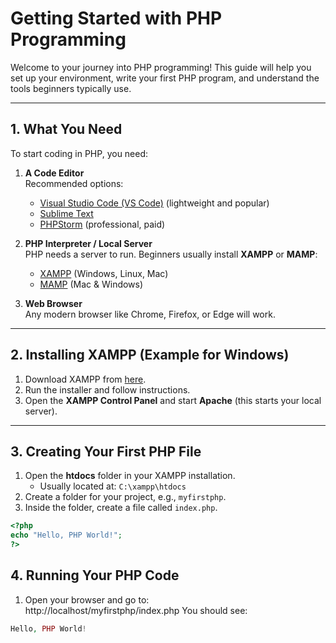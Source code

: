 # Getting Started with PHP Programming

Welcome to your journey into PHP programming! This guide will help you set up your environment, write your first PHP program, and understand the tools beginners typically use.

---

## 1. What You Need

To start coding in PHP, you need:

1. **A Code Editor**  
   Recommended options:
   - [Visual Studio Code (VS Code)](https://code.visualstudio.com/) (lightweight and popular)
   - [Sublime Text](https://www.sublimetext.com/)
   - [PHPStorm](https://www.jetbrains.com/phpstorm/) (professional, paid)

2. **PHP Interpreter / Local Server**  
   PHP needs a server to run. Beginners usually install **XAMPP** or **MAMP**:
   - [XAMPP](https://www.apachefriends.org/index.html) (Windows, Linux, Mac)
   - [MAMP](https://www.mamp.info/en/) (Mac & Windows)

3. **Web Browser**  
   Any modern browser like Chrome, Firefox, or Edge will work.

---

## 2. Installing XAMPP (Example for Windows)

1. Download XAMPP from [here](https://www.apachefriends.org/download.html).  
2. Run the installer and follow instructions.  
3. Open the **XAMPP Control Panel** and start **Apache** (this starts your local server).  

---

## 3. Creating Your First PHP File

1. Open the **htdocs** folder in your XAMPP installation.  
   - Usually located at: `C:\xampp\htdocs`  
2. Create a folder for your project, e.g., `myfirstphp`.  
3. Inside the folder, create a file called `index.php`.  

```php
<?php
echo "Hello, PHP World!";
?>
```
## 4. Running Your PHP Code

1. Open your browser and go to:  
http://localhost/myfirstphp/index.php
You should see:
```php
Hello, PHP World!
